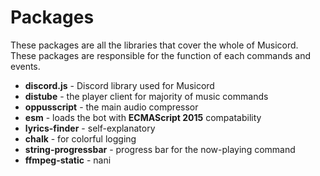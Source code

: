 # Packages
These packages are all the libraries that cover the whole of Musicord. These packages are responsible for the function of each commands and events.

* **discord.js** - Discord library used for Musicord
* **distube** - the player client for majority of music commands
* **oppusscript** - the main audio compressor
* **esm** - loads the bot with **ECMAScript 2015** compatability
* **lyrics-finder** - self-explanatory
* **chalk** - for colorful logging
* **string-progressbar** - progress bar for the now-playing command
* **ffmpeg-static** - nani